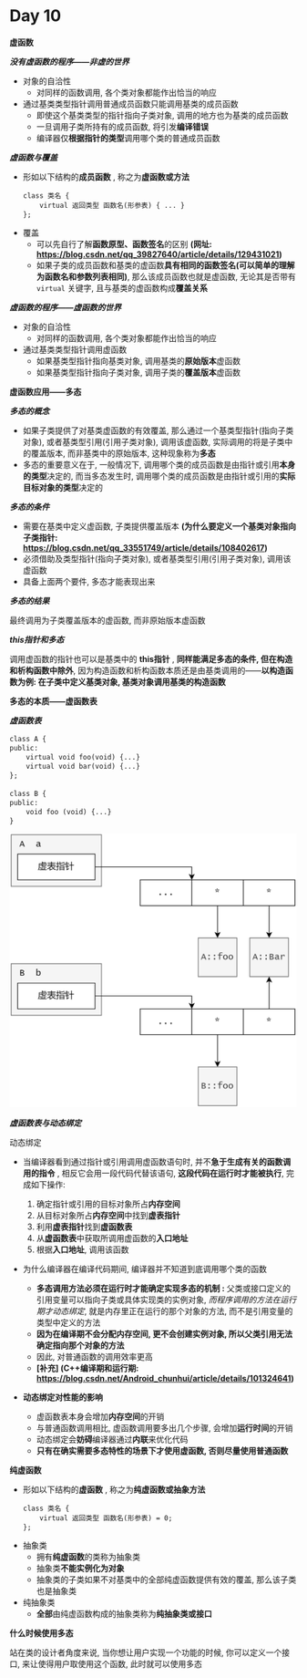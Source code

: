 # Day 10

**虚函数** <p>
***没有虚函数的程序——非虚的世界***
- 对象的自洽性
    - 对同样的函数调用, 各个类对象都能作出恰当的响应
- 通过基类类型指针调用普通成员函数只能调用基类的成员函数
    - 即使这个基类类型的指针指向子类对象, 调用的地方也为基类的成员函数
    - 一旦调用子类所持有的成员函数, 将引发**编译错误**
    - 编译器仅**根据指针的类型**调用哪个类的普通成员函数

***虚函数与覆盖*** <p>
- 形如以下结构的**成员函数** , 称之为**虚函数或方法**
    ```
    class 类名 {
        virtual 返回类型 函数名(形参表) { ... }
    };
    ```
- 覆盖
    - 可以先自行了解**函数原型、函数签名**的区别 **(网址: https://blog.csdn.net/qq_39827640/article/details/129431021)**
    - 如果子类的成员函数和基类的虚函数**具有相同的函数签名(可以简单的理解为函数名和参数列表相同)**, 那么该成员函数也就是虚函数, 无论其是否带有 `virtual` 关键字, 且与基类的虚函数构成**覆盖关系** 

***虚函数的程序——虚函数的世界***
- 对象的自洽性
    - 对同样的函数调用, 各个类对象都能作出恰当的响应
- 通过基类类型指针调用虚函数
    - 如果基类型指针指向基类对象, 调用基类的**原始版本**虚函数
    - 如果基类型指针指向子类对象, 调用子类的**覆盖版本**虚函数

**虚函数应用——多态** <p>
***多态的概念***
- 如果子类提供了对基类虚函数的有效覆盖, 那么通过一个基类型指针(指向子类对象), 或者基类型引用(引用子类对象), 调用该虚函数, 实际调用的将是子类中的覆盖版本, 而非基类中的原始版本, 这种现象称为**多态**
- 多态的重要意义在于, 一般情况下, 调用哪个类的成员函数是由指针或引用**本身的类型**决定的, 而当多态发生时, 调用哪个类的成员函数是由指针或引用的**实际目标对象的类型**决定的

***多态的条件***
- 需要在基类中定义虚函数, 子类提供覆盖版本 **(为什么要定义一个基类对象指向子类指针: https://blog.csdn.net/qq_33551749/article/details/108402617)**
- 必须借助及类型指针(指向子类对象), 或者基类型引用(引用子类对象), 调用该虚函数
- 具备上面两个要件, 多态才能表现出来

***多态的结果*** <p>
最终调用为子类覆盖版本的虚函数, 而非原始版本虚函数

***this指针和多态*** <p>
调用虚函数的指针也可以是基类中的 **this指针** , **同样能满足多态的条件, 但在构造和析构函数中除外**, 因为构造函数和析构函数本质还是由基类调用的——**以构造函数为例: 在子类中定义基类对象, 基类对象调用基类的构造函数**

**多态的本质——虚函数表** <p>
***虚函数表***
```
class A {
public:
    virtual void foo(void) {...}
    virtual void bar(void) {...}
};

class B {
public:
    void foo (void) {...}
}
```
![avatar](./src/virtualTable.png)

***虚函数表与动态绑定*** <p>
动态绑定
- 当编译器看到通过指针或引用调用虚函数语句时, 并不**急于生成有关的函数调用的指令** , 相反它会用一段代码代替该语句, **这段代码在运行时才能被执行**, 完成如下操作:
    1. 确定指针或引用的目标对象所占**内存空间**
    2. 从目标对象所占**内存空间**中找到**虚表指针**
    3. 利用**虚表指针**找到**虚函数表**
    4. 从**虚函数表**中获取所调用虚函数的**入口地址**
    5. 根据**入口地址**, 调用该函数
- 为什么编译器在编译代码期间, 编译器并不知道到底调用哪个类的函数
    - **多态调用方法必须在运行时才能确定实现多态的机制 :** 父类或接口定义的引用变量可以指向子类或具体实现类的实例对象, *而程序调用的方法在运行期才动态绑定*, 就是内存里正在运行的那个对象的方法, 而不是引用变量的类型中定义的方法
    - **因为在编译期不会分配内存空间, 更不会创建实例对象, 所以父类引用无法确定指向那个对象的方法**
    - 因此, 对普通函数的调用效率更高
    - **[补充] (C++编译期和运行期: https://blog.csdn.net/Android_chunhui/article/details/101324641)**

- **动态绑定对性能的影响**
    - 虚函数表本身会增加**内存空间**的开销
    - 与普通函数调用相比, 虚函数调用要多出几个步骤, 会增加**运行时间**的开销
    - 动态绑定会**妨碍**编译器通过**内联**来优化代码
    - **只有在确实需要多态特性的场景下才使用虚函数, 否则尽量使用普通函数**

**纯虚函数** 
- 形如以下结构的**虚函数** , 称之为**纯虚函数或抽象方法**
    ```
    class 类名 {
        virtual 返回类型 函数名(形参表) = 0;
    };
    ```
- 抽象类
    - 拥有**纯虚函数**的类称为抽象类
    - 抽象类**不能实例化为对象**
    - 抽象类的子类如果不对基类中的全部纯虚函数提供有效的覆盖, 那么该子类也是抽象类
- 纯抽象类
    - **全部**由纯虚函数构成的抽象类称为**纯抽象类或接口**

**什么时候使用多态** <p>
站在类的设计者角度来说, 当你想让用户实现一个功能的时候, 你可以定义一个接口, 来让使得用户取使用这个函数, 此时就可以使用多态




























